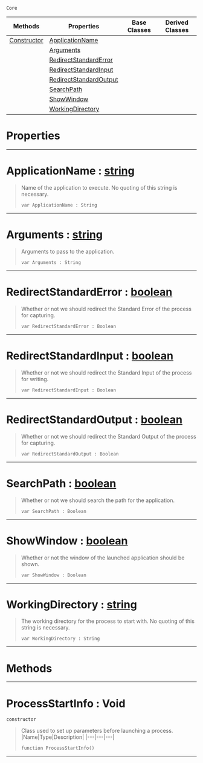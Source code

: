  `Core`

|Methods|Properties|Base Classes|Derived Classes|
|---|---|---|---|
|[ Constructor](https://plasmaengine.github.io/PlasmaDocs/Plasma1/C++/code_reference/lightning_base_types/processstartinfo.markdown#processstartinfo-void)|[ ApplicationName](https://plasmaengine.github.io/PlasmaDocs/Plasma1/C++/code_reference/lightning_base_types/processstartinfo.markdown#applicationname-plasma-eng)| | |
| |[ Arguments](https://plasmaengine.github.io/PlasmaDocs/Plasma1/C++/code_reference/lightning_base_types/processstartinfo.markdown#arguments-plasma-engine-do)| | |
| |[ RedirectStandardError](https://plasmaengine.github.io/PlasmaDocs/Plasma1/C++/code_reference/lightning_base_types/processstartinfo.markdown#redirectstandarderror-ze)| | |
| |[ RedirectStandardInput](https://plasmaengine.github.io/PlasmaDocs/Plasma1/C++/code_reference/lightning_base_types/processstartinfo.markdown#redirectstandardinput-ze)| | |
| |[ RedirectStandardOutput](https://plasmaengine.github.io/PlasmaDocs/Plasma1/C++/code_reference/lightning_base_types/processstartinfo.markdown#redirectstandardoutput-z)| | |
| |[ SearchPath](https://plasmaengine.github.io/PlasmaDocs/Plasma1/C++/code_reference/lightning_base_types/processstartinfo.markdown#searchpath-plasma-engine-d)| | |
| |[ ShowWindow](https://plasmaengine.github.io/PlasmaDocs/Plasma1/C++/code_reference/lightning_base_types/processstartinfo.markdown#showwindow-plasma-engine-d)| | |
| |[ WorkingDirectory](https://plasmaengine.github.io/PlasmaDocs/Plasma1/C++/code_reference/lightning_base_types/processstartinfo.markdown#workingdirectory-plasma-en)| | |


 #  Properties


---  
 #  ApplicationName : [string](https://plasmaengine.github.io/PlasmaDocs/Plasma1/C++/code_reference/lightning_base_types/string.markdown)

> Name of the application to execute. No quoting of this string is necessary.
> ``` lang=cpp, name=Lightning
> var ApplicationName : String


---  
 #  Arguments : [string](https://plasmaengine.github.io/PlasmaDocs/Plasma1/C++/code_reference/lightning_base_types/string.markdown)

> Arguments to pass to the application.
> ``` lang=cpp, name=Lightning
> var Arguments : String


---  
 #  RedirectStandardError : [boolean](https://plasmaengine.github.io/PlasmaDocs/Plasma1/C++/code_reference/lightning_base_types/boolean.markdown)

> Whether or not we should redirect the Standard Error of the process for capturing.
> ``` lang=cpp, name=Lightning
> var RedirectStandardError : Boolean


---  
 #  RedirectStandardInput : [boolean](https://plasmaengine.github.io/PlasmaDocs/Plasma1/C++/code_reference/lightning_base_types/boolean.markdown)

> Whether or not we should redirect the Standard Input of the process for writing.
> ``` lang=cpp, name=Lightning
> var RedirectStandardInput : Boolean


---  
 #  RedirectStandardOutput : [boolean](https://plasmaengine.github.io/PlasmaDocs/Plasma1/C++/code_reference/lightning_base_types/boolean.markdown)

> Whether or not we should redirect the Standard Output of the process for capturing.
> ``` lang=cpp, name=Lightning
> var RedirectStandardOutput : Boolean


---  
 #  SearchPath : [boolean](https://plasmaengine.github.io/PlasmaDocs/Plasma1/C++/code_reference/lightning_base_types/boolean.markdown)

> Whether or not we should search the path for the application.
> ``` lang=cpp, name=Lightning
> var SearchPath : Boolean


---  
 #  ShowWindow : [boolean](https://plasmaengine.github.io/PlasmaDocs/Plasma1/C++/code_reference/lightning_base_types/boolean.markdown)

> Whether or not the window of the launched application should be shown.
> ``` lang=cpp, name=Lightning
> var ShowWindow : Boolean


---  
 #  WorkingDirectory : [string](https://plasmaengine.github.io/PlasmaDocs/Plasma1/C++/code_reference/lightning_base_types/string.markdown)

> The working directory for the process to start with. No quoting of this string is necessary.
> ``` lang=cpp, name=Lightning
> var WorkingDirectory : String


---  
 #  Methods


---  
 #  ProcessStartInfo : Void

 `constructor`

> Class used to set up parameters before launching a process.
> |Name|Type|Description|
> |---|---|---|
> ``` lang=cpp, name=Lightning
> function ProcessStartInfo()
> ``` 


---  
 

 